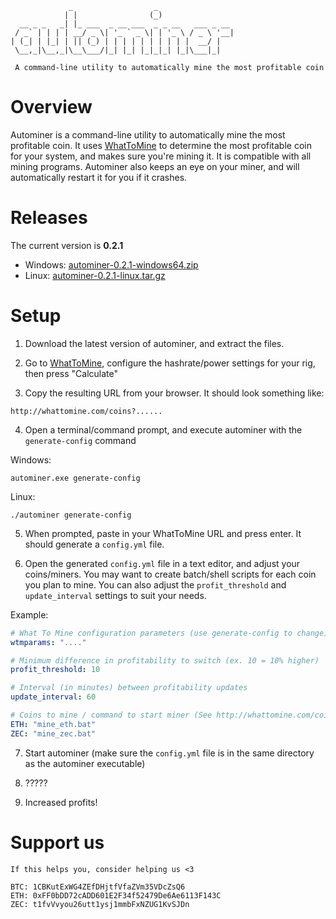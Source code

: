 ```
             _                  _                 
            | |                (_)                
  __ _ _   _| |_ ___  _ __ ___  _ _ __   ___ _ __ 
 / _` | | | | __/ _ \| '_ ` _ \| | '_ \ / _ \ '__|
| (_| | |_| | || (_) | | | | | | | | | |  __/ |   
 \__,_|\__,_|\__\___/|_| |_| |_|_|_| |_|\___|_|   

 A command-line utility to automatically mine the most profitable coin
```

# Overview
Autominer is a command-line utility to automatically mine the most profitable coin. It uses [WhatToMine](http://whattomine.com) to determine the most profitable coin for your system, and makes sure you're mining it. It is compatible with all mining programs. Autominer also keeps an eye on your miner, and will automatically restart it for you if it crashes.

# Releases
The current version is **0.2.1**
* Windows: [autominer-0.2.1-windows64.zip](https://github.com/autominer/autominer/releases/download/v0.2.1/autominer-0.2.1-windows64.zip)
* Linux: [autominer-0.2.1-linux.tar.gz](https://github.com/autominer/autominer/releases/download/v0.2.1/autominer-0.2.1-linux.tar.gz)

# Setup
1. Download the latest version of autominer, and extract the files.

2. Go to [WhatToMine](http://whattomine.com), configure the hashrate/power settings for your rig, then press "Calculate"

3. Copy the resulting URL from your browser. It should look something like:

```
http://whattomine.com/coins?......
```

4. Open a terminal/command prompt, and execute autominer with the `generate-config` command

Windows:
```
autominer.exe generate-config
```

Linux:
```
./autominer generate-config
```

5. When prompted, paste in your WhatToMine URL and press enter. It should generate a `config.yml` file.

6. Open the generated `config.yml` file in a text editor, and adjust your coins/miners. You may want to create batch/shell scripts for each coin you plan to mine. You can also adjust the `profit_threshold` and `update_interval` settings to suit your needs.

Example:
```yml
# What To Mine configuration parameters (use generate-config to change)
wtmparams: "...."

# Minimum difference in profitability to switch (ex. 10 = 10% higher)
profit_threshold: 10

# Interval (in minutes) between profitability updates
update_interval: 60

# Coins to mine / command to start miner (See http://whattomine.com/coins for coin symbols)
ETH: "mine_eth.bat"
ZEC: "mine_zec.bat"
```

7. Start autominer (make sure the `config.yml` file is in the same directory as the autominer executable)

8. ?????

9. Increased profits!

# Support us
```
If this helps you, consider helping us <3

BTC: 1CBKutExWG4ZEfDHjtfVfaZVm35VDcZsQ6
ETH: 0xFF0bDD72cADD601E2F34f52479De6Ae6113F143C
ZEC: t1fvVvyou26utt1ysj1mmbFxNZUG1KvSJDn
```


